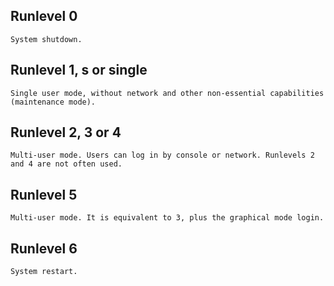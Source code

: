 ## Runlevel 0

    System shutdown.
## Runlevel 1, s or single

    Single user mode, without network and other non-essential capabilities (maintenance mode).
## Runlevel 2, 3 or 4

    Multi-user mode. Users can log in by console or network. Runlevels 2 and 4 are not often used.
## Runlevel 5

    Multi-user mode. It is equivalent to 3, plus the graphical mode login.
## Runlevel 6

    System restart.

